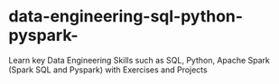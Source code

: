 # data-engineering-sql-python-pyspark-
 Learn key Data Engineering Skills such as SQL, Python, Apache Spark (Spark SQL and Pyspark) with Exercises and Projects
